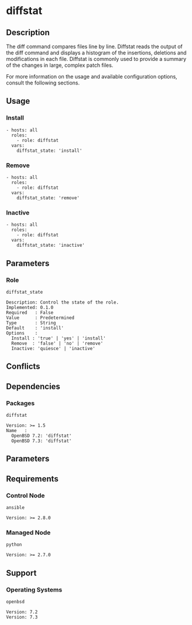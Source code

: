 # diffstat

## Description

The diff command compares files line by line. Diffstat reads the output of the
diff command and displays a histogram of the insertions, deletions and
modifications in each file. Diffstat is commonly used to provide a summary of
the changes in large, complex patch files.

For more information on the usage and available configuration options,
consult the following sections.

## Usage

### Install

```
- hosts: all
  roles:
    - role: diffstat
  vars:
    diffstat_state: 'install'
```

### Remove

```
- hosts: all
  roles:
    - role: diffstat
  vars:
    diffstat_state: 'remove'
```

### Inactive

```
- hosts: all
  roles:
    - role: diffstat
  vars:
    diffstat_state: 'inactive'
```

## Parameters

### Role

`diffstat_state`

    Description: Control the state of the role.
    Implemented: 0.1.0
    Required   : False
    Value      : Predetermined
    Type       : String
    Default    : 'install'
    Options    :
      Install : 'true' | 'yes' | 'install'
      Remove  : 'false' | 'no' | 'remove'
      Inactive: 'quiesce' | 'inactive'

## Conflicts

## Dependencies

### Packages

`diffstat`

    Version: >= 1.5
    Name   :
      OpenBSD 7.2: 'diffstat'
      OpenBSD 7.3: 'diffstat'

## Parameters

## Requirements

### Control Node

`ansible`

    Version: >= 2.8.0

### Managed Node

`python`

    Version: >= 2.7.0

## Support

### Operating Systems

`openbsd`

    Version: 7.2
    Version: 7.3
